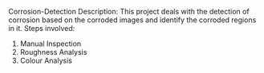 Corrosion-Detection
Description: This project deals with the detection of corrosion based on the corroded images and identify the corroded regions in it.
Steps involved:
1) Manual Inspection
2) Roughness Analysis
3) Colour Analysis
